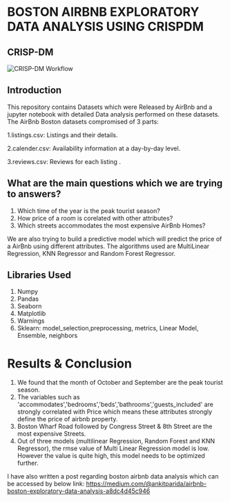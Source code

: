# BOSTON AIRBNB EXPLORATORY DATA ANALYSIS USING CRISPDM

## CRISP-DM
![CRISP-DM Workflow](https://www.kdnuggets.com/wp-content/uploads/crisp-dm-deployment-fig1.png)

## Introduction
This repository contains Datasets which were Released by AirBnb and a jupyter notebook with detailed Data analysis performed on these datasets. The AirBnb Boston datasets compromised of 3 parts:
  
  1.listings.csv: Listings and their details.
  
  2.calender.csv: Availability information at a day-by-day level.
  
  3.reviews.csv: Reviews for each listing .

## What are the main questions which we are trying to answers?
  1. Which time of the year is the peak tourist season?
  2. How price of a room is corelated with other attributes?
  3. Which streets accommodates the most expensive AirBnb Homes?

We are also trying to build a predictive model which will predict the price of a AirBnb using different attributes. The algorithms used are MultiLinear Regression, KNN Regressor and Random Forest Regressor.

## Libraries Used

  1. Numpy
  2. Pandas
  3. Seaborn
  4. Matplotlib
  5. Warnings
  6. Sklearn: model_selection,preprocessing, metrics, Linear Model, Ensemble, neighbors

# Results & Conclusion

1. We found that the month of October and September are the peak tourist season.
2. The variables such as 'accommodates','bedrooms','beds','bathrooms','guests_included' are strongly correlated with Price which means these attributes strongly define the price of airbnb property.
3. Boston Wharf Road followed by Congress Street & 8th Street are the most expensive Streets.
4. Out of three models (multilinear Regression, Random Forest and KNN Regressor), the rmse value of Multi Linear Regression model is low. However the value is quite high, this model needs to be optimized further.

I have also written a post regarding boston airbnb data analysis which can be accessed by below link:
https://medium.com/@ankitparida/airbnb-boston-exploratory-data-analysis-a8dc4d45c946
